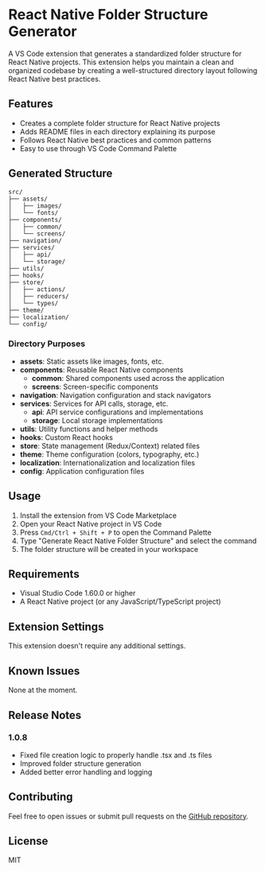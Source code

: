 # React Native Folder Structure Generator

A VS Code extension that generates a standardized folder structure for React Native projects. This extension helps you maintain a clean and organized codebase by creating a well-structured directory layout following React Native best practices.

## Features

- Creates a complete folder structure for React Native projects
- Adds README files in each directory explaining its purpose
- Follows React Native best practices and common patterns
- Easy to use through VS Code Command Palette

## Generated Structure

```
src/
├── assets/
│   ├── images/
│   └── fonts/
├── components/
│   ├── common/
│   └── screens/
├── navigation/
├── services/
│   ├── api/
│   └── storage/
├── utils/
├── hooks/
├── store/
│   ├── actions/
│   ├── reducers/
│   └── types/
├── theme/
├── localization/
└── config/
```

### Directory Purposes

- **assets**: Static assets like images, fonts, etc.
- **components**: Reusable React Native components
  - **common**: Shared components used across the application
  - **screens**: Screen-specific components
- **navigation**: Navigation configuration and stack navigators
- **services**: Services for API calls, storage, etc.
  - **api**: API service configurations and implementations
  - **storage**: Local storage implementations
- **utils**: Utility functions and helper methods
- **hooks**: Custom React hooks
- **store**: State management (Redux/Context) related files
- **theme**: Theme configuration (colors, typography, etc.)
- **localization**: Internationalization and localization files
- **config**: Application configuration files

## Usage

1. Install the extension from VS Code Marketplace
2. Open your React Native project in VS Code
3. Press `Cmd/Ctrl + Shift + P` to open the Command Palette
4. Type "Generate React Native Folder Structure" and select the command
5. The folder structure will be created in your workspace

## Requirements

- Visual Studio Code 1.60.0 or higher
- A React Native project (or any JavaScript/TypeScript project)

## Extension Settings

This extension doesn't require any additional settings.

## Known Issues

None at the moment.

## Release Notes

### 1.0.8
- Fixed file creation logic to properly handle .tsx and .ts files
- Improved folder structure generation
- Added better error handling and logging

## Contributing

Feel free to open issues or submit pull requests on the [GitHub repository](https://github.com/ravibhavsar05/RN-FolderStructure).

## License

MIT
